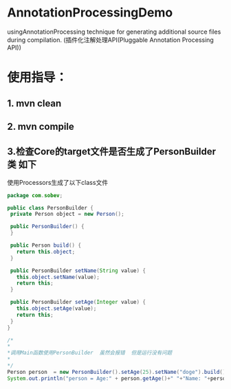 # AnnotationProcessingDemo
 usingAnnotationProcessing technique for generating additional source files during compilation.
 (插件化注解处理API(Pluggable Annotation Processing API))
 
 # 使用指导：
  ## 1. mvn clean
  ## 2. mvn compile
  ## 3.检查Core的target文件是否生成了PersonBuilder类  如下
  
 
 使用Processors生成了以下class文件
 ```java
 package com.sobev;

public class PersonBuilder {
  private Person object = new Person();

  public PersonBuilder() {
  }

  public Person build() {
    return this.object;
  }

  public PersonBuilder setName(String value) {
    this.object.setName(value);
    return this;
  }

  public PersonBuilder setAge(Integer value) {
    this.object.setAge(value);
    return this;
  }
}
 ```
 
 ```java
 /*
 *
 *调用Main函数使用PersonBuilder  虽然会报错  但是运行没有问题
 *
 */
 Person person  = new PersonBuilder().setAge(25).setName("doge").build();
 System.out.println("person = Age:" + person.getAge()+" "+"Name: "+person.getName());
 ```
